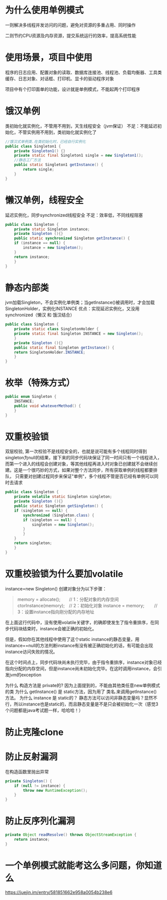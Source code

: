 # 为什么使用单例模式
一则解决多线程并发访问的问题，避免对资源的多重占用、同时操作

二则节约CPU资源及内存资源，提交系统运行的效率，提高系统性能



# 使用场景，项目中使用
程序的日志应用、配置对象的读取、数据库连接池、线程池、负载均衡器、工具类
缓存、日志对象、对话框、打印机、显卡的驱动程序对象

项目中有个打印面单的功能，设计就是单例模式，不能起两个打印程序


# 饿汉单例
类初始化就实例化，不管用不用到，天生线程安全（jvm保证）
不足：不能延迟初始化，不管实例用不用到，类初始化就实例化了
```java
//饿汉式单例类.在类初始化时，已经自行实例化   
public class Singleton1 {  
    private Singleton1() {}  
    private static final Singleton1 single = new Singleton1();  
    //静态工厂方法   
    public static Singleton1 getInstance() {  
        return single;  
    }  
}
```
# 懒汉单例，线程安全
延迟实例化，同步synchronized线程安全
不足：效率低，不同线程阻塞
```java
public class Singleton {  
    private static Singleton instance;  
    private Singleton (){}  
    public static synchronized Singleton getInstance() {  
    if (instance == null) {  
        instance = new Singleton();  
    }  
    return instance;  
    }  
}
```
# 静态内部类
jvm加载Singleton，不会实例化单例类；当getInstance()被调用时，才会加载SingletonHolder，实例化INSTANCE
优点：实现延迟实例化，又没用synchronized（懒汉 和 饿汉结合）

```java
public class Singleton {  
    private static class SingletonHolder {  
    private static final Singleton INSTANCE = new Singleton();  
    }  
    private Singleton (){}  
    public static final Singleton getInstance() {  
    return SingletonHolder.INSTANCE;  
    }  
}
```

# 枚举（特殊方式）
```java
public enum Singleton {  
    INSTANCE;  
    public void whateverMethod() {  
    }  
} 
```

# 双重校验锁
双层校验, 第一次校验不是线程安全的，也就是说可能有多个线程同时得到singleton为null的结果，接下来的同步代码块保证了同一时间只有一个线程进入，而第一个进入的线程会创建对象，等其他线程再进入时对象已创建就不会继续创建。这是一个很巧妙的方式，如果对整个方法同步，所有获取单例的线程都要排队，
只需要对创建过程同步来保证"单例"，多个线程不管是否已经有单例可以同时去请求
```java
public class Singleton {  
    private volatile static Singleton singleton;  
    private Singleton (){}  
    public static Singleton getSingleton() {  
    if (singleton == null) {  
        synchronized (Singleton.class) {  
        if (singleton == null) {  
            singleton = new Singleton();  
        }  
        }  
    }  
    return singleton;  
    }  
} 
```

# 双重校验锁为什么要加volatile
instance=new Singleton() 创建对象分为以下步骤：

> memory = allocate();　　// 1：分配对象的内存空间
> ctorInstance(memory);　// 2：初始化对象
> instance = memory;　　 // 3：设置instance指向刚分配的内存地址


在上面这行代码中，没有使用volatile关键字，的确即使发生了指令重排序，在同步代码块结束时，instance会被正确的初始化。

但是，假如你在其他线程中使用了这个static instance的静态变量，用instance==null的方法判断instance有没有被正确初始化的话，有可能会出现instance访问失败的情况。

在这个时间点上，同步代码块尚未执行完毕，由于指令重排序，instance对象已经指向分配的内存空间，但是instance尚未初始化完毕。在这时调用instance，会引发jvm的exception

为什么 构造方法是 private的? 因为上面提到的，不能由其他类任意new单例模式的类
为什么 getInstance() 是 static方法，因为用了 类名.来调用getInstance() 方法。
为什么 instance 是 static的？ 静态方法可以访问非静态变量吗？显然不行，所以instance也是static的，而且静态变量是不是只会被初始化一次（感觉3个问题都是java考试题一样，哈哈哈！）



# 防止克隆clone


# 防止反射漏洞
在构造函数里抛出异常

```java
private Singleton() {  
    if (null != instance) {  
        throw new RuntimeException();  
    }  
}  
```
# 防止反序列化漏洞
```java
private Object readResolve() throws ObjectStreamException {  
    return instance;  
}  
```

# 一个单例模式就能考这么多问题，你知道么
https://juejin.im/entry/581851662e958a0054b238e6






